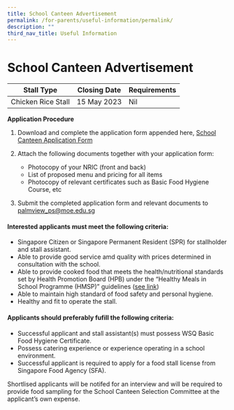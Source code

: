 ```yaml
---
title: School Canteen Advertisement
permalink: /for-parents/useful-information/permalink/
description: ""
third_nav_title: Useful Information
---
```

# School Canteen Advertisement



| Stall Type | Closing Date | Requirements |
| -------- | -------- | -------- |
| Chicken Rice Stall     | 15 May 2023     |    Nil   |

**Application Procedure**
1. Download and complete the application form appended here, [School Canteen Application Form](/files/school%20canteen%20application%20form.pdf)
2. Attach the following documents together with your application form:
    *   Photocopy of your NRIC (front and back)
    *   List of proposed menu and pricing for all items
    *   Photocopy of relevant certificates such as Basic Food Hygiene Course, etc

3. Submit the completed application form and relevant documents to palmview_ps@moe.edu.sg 

#### Interested applicants must meet the following criteria:
*   Singapore Citizen or Singapore Permanent Resident (SPR) for stallholder and stall assistant.
*   Able to provide good service amd quality with prices determined in consultation with the school.
*   Able to provide cooked food that meets the health/nutritional standards set by Health Promotion Board (HPB) under the “Healthy Meals in School Programme (HMSP)” guidelines ([see link](https://www.hpb.gov.sg/schools/school-programmes/healthy-meals-in-schools-programme))
*   Able to maintain high standard of food safety and personal hygiene.
*   Healthy and fit to operate the stall.

#### Applicants should preferably fufill the following criteria:
*   Successful applicant and stall assistant(s) must possess WSQ Basic Food Hygiene Certificate.
*   Possess catering experience or experience operating in a school environment.
*   Successful applicant is required to apply for a food stall license from Singapore Food Agency (SFA).

Shortlised applicants will be notifed for an interview and will be required to provide food sampling for the School Canteen Selection Committee at the applicant’s own expense.